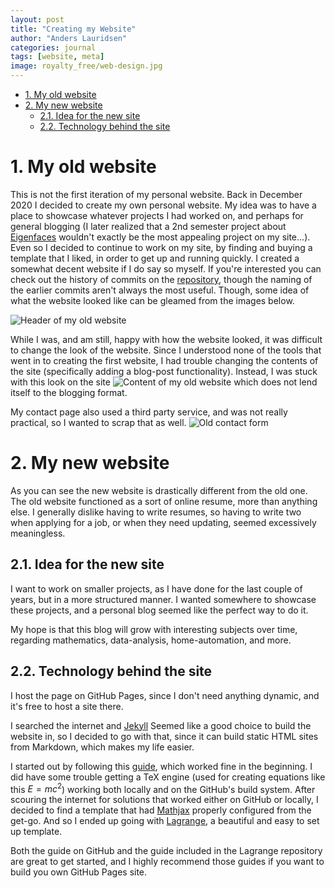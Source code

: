 ```yaml
---
layout: post
title: "Creating my Website"
author: "Anders Lauridsen"
categories: journal
tags: [website, meta]
image: royalty_free/web-design.jpg
---
```


- [1. My old website](#1-my-old-website)
- [2. My new website](#2-my-new-website)
  - [2.1. Idea for the new site](#21-idea-for-the-new-site)
  - [2.2. Technology behind the site](#22-technology-behind-the-site)

# 1. My old website

This is not the first iteration of my personal website. Back in December 2020 I decided to create my own personal website. My idea was to have a place to showcase whatever projects I had worked on, and perhaps for general blogging (I later realized that a 2nd semester project about [Eigenfaces](https://en.wikipedia.org/wiki/Eigenface) wouldn't exactly be the most appealing project on my site...). <br>
Even so I decided to continue to work on my site, by finding and buying a template that I liked, in order to get up and running quickly. I created a somewhat decent website if I do say so myself. If you're interested you can check out the history of commits on the [repository](https://github.com/ahll19/ahll19.github.io), though the naming of the earlier commits aren't always the most useful. Though, some idea of what the website looked like can be gleamed from the images below.

![Header of my old website](/assets/img/posts/2023-09-30/header.png "Header of my old website")

While I was, and am still, happy with how the website looked, it was difficult to change the look of the website. Since I understood none of the tools that went in to creating the first website, I had trouble changing the contents of the site (specifically adding a blog-post functionality). Instead, I was stuck with this look on the site
![Content of my old website](/assets/img/posts/2023-09-30/body.png "Content of my old website")
which does not lend itself to the blogging format.

My contact page also used a third party service, and was not really practical, so I wanted to scrap that as well.
![Old contact form](/assets/img/posts/2023-09-30/contact.png "Old contact form")

# 2. My new website
As you can see the new website is drastically different from the old one. The old website functioned as a sort of online resume, more than anything else. I generally dislike having to write resumes, so having to write two when applying for a job, or when they need updating, seemed excessively meaningless.

## 2.1. Idea for the new site
I want to work on smaller projects, as I have done for the last couple of years, but in a more structured manner. I wanted somewhere to showcase these projects, and a personal blog seemed like the perfect way to do it.

My hope is that this blog will grow with interesting subjects over time, regarding mathematics, data-analysis, home-automation, and more.

## 2.2. Technology behind the site
I host the page on GitHub Pages, since I don't need anything dynamic, and it's free to host a site there.

I searched the internet and [Jekyll](https://github.com/jekyll/jekyll) Seemed like a good choice to build the website in, so I decided to go with that, since it can build static HTML sites from Markdown, which makes my life easier.

I started out by following this [guide](https://docs.github.com/en/pages/setting-up-a-github-pages-site-with-jekyll), which worked fine in the beginning. I did have some trouble getting a TeX engine (used for creating equations like this $E=mc^2$) working both locally and on the GitHub's build system. After scouring the internet for solutions that worked either on GitHub or locally, I decided to find a template that had [Mathjax](https://www.mathjax.org/) properly configured from the get-go. And so I ended up going with [Lagrange](https://github.com/LeNPaul/Lagrange), a beautiful and easy to set up template.

Both the guide on GitHub and the guide included in the Lagrange repository are great to get started, and I highly recommend those guides if you want to build you own GitHub Pages site.
